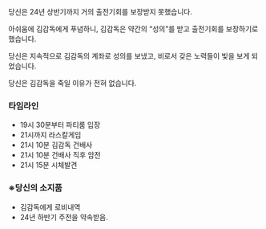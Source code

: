 당신은 24년 상반기까지 거의 출전기회를 보장받지 못했습니다.

아쉬움에 김감독에게 푸념하니, 김감독은 약간의 “성의”를 받고 출전기회를 보장하기로 했습니다.

당신은 지속적으로 김감독의 계좌로 성의를 보냈고, 비로서 갖은 노력들이 빛을 보게 되었습니다.

당신은 김감독을 죽일 이유가 전혀 없습니다.

### **타임라인**

- 19시 30분부터 파티룸 입장
- 21시까지 라스칼게임
- 21시 10분 김감독 건배사
- 21시 10분 건배사 직후 암전
- 21시 15분 시체발견

### **※당신의 소지품**

- 김감독에게 로비내역
- 24년 하반기 주전을 약속받음.

